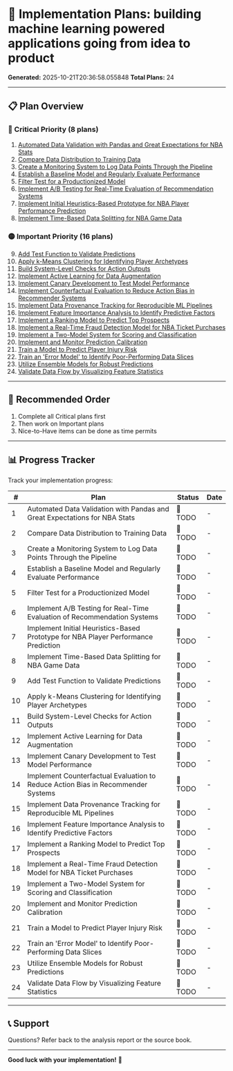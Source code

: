 # 🚀 Implementation Plans: building machine learning powered applications going from idea to product

**Generated:** 2025-10-21T20:36:58.055848
**Total Plans:** 24

---

## 📋 Plan Overview

### 🔴 Critical Priority (8 plans)

1. [Automated Data Validation with Pandas and Great Expectations for NBA Stats](01_Automated_Data_Validation_with_Pandas_and_Great_Expectations_for_NBA_Stats.md)
2. [Compare Data Distribution to Training Data](02_Compare_Data_Distribution_to_Training_Data.md)
3. [Create a Monitoring System to Log Data Points Through the Pipeline](03_Create_a_Monitoring_System_to_Log_Data_Points_Through_the_Pipeline.md)
4. [Establish a Baseline Model and Regularly Evaluate Performance](04_Establish_a_Baseline_Model_and_Regularly_Evaluate_Performance.md)
5. [Filter Test for a Productionized Model](05_Filter_Test_for_a_Productionized_Model.md)
6. [Implement A/B Testing for Real-Time Evaluation of Recommendation Systems](06_Implement_AB_Testing_for_Real-Time_Evaluation_of_Recommendation_Systems.md)
7. [Implement Initial Heuristics-Based Prototype for NBA Player Performance Prediction](07_Implement_Initial_Heuristics-Based_Prototype_for_NBA_Player_Performance_Prediction.md)
8. [Implement Time-Based Data Splitting for NBA Game Data](08_Implement_Time-Based_Data_Splitting_for_NBA_Game_Data.md)

### 🟡 Important Priority (16 plans)

9. [Add Test Function to Validate Predictions](09_Add_Test_Function_to_Validate_Predictions.md)
10. [Apply k-Means Clustering for Identifying Player Archetypes](10_Apply_k-Means_Clustering_for_Identifying_Player_Archetypes.md)
11. [Build System-Level Checks for Action Outputs](11_Build_System-Level_Checks_for_Action_Outputs.md)
12. [Implement Active Learning for Data Augmentation](12_Implement_Active_Learning_for_Data_Augmentation.md)
13. [Implement Canary Development to Test Model Performance](13_Implement_Canary_Development_to_Test_Model_Performance.md)
14. [Implement Counterfactual Evaluation to Reduce Action Bias in Recommender Systems](14_Implement_Counterfactual_Evaluation_to_Reduce_Action_Bias_in_Recommender_Systems.md)
15. [Implement Data Provenance Tracking for Reproducible ML Pipelines](15_Implement_Data_Provenance_Tracking_for_Reproducible_ML_Pipelines.md)
16. [Implement Feature Importance Analysis to Identify Predictive Factors](16_Implement_Feature_Importance_Analysis_to_Identify_Predictive_Factors.md)
17. [Implement a Ranking Model to Predict Top Prospects](17_Implement_a_Ranking_Model_to_Predict_Top_Prospects.md)
18. [Implement a Real-Time Fraud Detection Model for NBA Ticket Purchases](18_Implement_a_Real-Time_Fraud_Detection_Model_for_NBA_Ticket_Purchases.md)
19. [Implement a Two-Model System for Scoring and Classification](19_Implement_a_Two-Model_System_for_Scoring_and_Classification.md)
20. [Implement and Monitor Prediction Calibration](20_Implement_and_Monitor_Prediction_Calibration.md)
21. [Train a Model to Predict Player Injury Risk](21_Train_a_Model_to_Predict_Player_Injury_Risk.md)
22. [Train an 'Error Model' to Identify Poor-Performing Data Slices](22_Train_an_Error_Model_to_Identify_Poor-Performing_Data_Slices.md)
23. [Utilize Ensemble Models for Robust Predictions](23_Utilize_Ensemble_Models_for_Robust_Predictions.md)
24. [Validate Data Flow by Visualizing Feature Statistics](24_Validate_Data_Flow_by_Visualizing_Feature_Statistics.md)

---

## 🎯 Recommended Order

1. Complete all Critical plans first
2. Then work on Important plans
3. Nice-to-Have items can be done as time permits

---

## 📊 Progress Tracker

Track your implementation progress:

| # | Plan | Status | Date |
|---|------|--------|------|
| 1 | Automated Data Validation with Pandas and Great Expectations for NBA Stats | 🔲 TODO | - |
| 2 | Compare Data Distribution to Training Data | 🔲 TODO | - |
| 3 | Create a Monitoring System to Log Data Points Through the Pipeline | 🔲 TODO | - |
| 4 | Establish a Baseline Model and Regularly Evaluate Performance | 🔲 TODO | - |
| 5 | Filter Test for a Productionized Model | 🔲 TODO | - |
| 6 | Implement A/B Testing for Real-Time Evaluation of Recommendation Systems | 🔲 TODO | - |
| 7 | Implement Initial Heuristics-Based Prototype for NBA Player Performance Prediction | 🔲 TODO | - |
| 8 | Implement Time-Based Data Splitting for NBA Game Data | 🔲 TODO | - |
| 9 | Add Test Function to Validate Predictions | 🔲 TODO | - |
| 10 | Apply k-Means Clustering for Identifying Player Archetypes | 🔲 TODO | - |
| 11 | Build System-Level Checks for Action Outputs | 🔲 TODO | - |
| 12 | Implement Active Learning for Data Augmentation | 🔲 TODO | - |
| 13 | Implement Canary Development to Test Model Performance | 🔲 TODO | - |
| 14 | Implement Counterfactual Evaluation to Reduce Action Bias in Recommender Systems | 🔲 TODO | - |
| 15 | Implement Data Provenance Tracking for Reproducible ML Pipelines | 🔲 TODO | - |
| 16 | Implement Feature Importance Analysis to Identify Predictive Factors | 🔲 TODO | - |
| 17 | Implement a Ranking Model to Predict Top Prospects | 🔲 TODO | - |
| 18 | Implement a Real-Time Fraud Detection Model for NBA Ticket Purchases | 🔲 TODO | - |
| 19 | Implement a Two-Model System for Scoring and Classification | 🔲 TODO | - |
| 20 | Implement and Monitor Prediction Calibration | 🔲 TODO | - |
| 21 | Train a Model to Predict Player Injury Risk | 🔲 TODO | - |
| 22 | Train an 'Error Model' to Identify Poor-Performing Data Slices | 🔲 TODO | - |
| 23 | Utilize Ensemble Models for Robust Predictions | 🔲 TODO | - |
| 24 | Validate Data Flow by Visualizing Feature Statistics | 🔲 TODO | - |

---

## 📞 Support

Questions? Refer back to the analysis report or the source book.

---

**Good luck with your implementation!** 🚀
